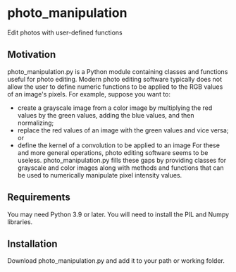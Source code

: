 # photo_manipulation
Edit photos with user-defined functions

## Motivation
photo_manipulation.py is a Python module containing classes and functions useful for photo editing.
Modern photo editing software typically does not allow the user to define numeric functions to be applied to the RGB values of an image's pixels.
For example, suppose you want to:
- create a grayscale image from a color image by multiplying the red values by the green values, adding the blue values, and then normalizing;
- replace the red values of an image with the green values and vice versa; or
- define the kernel of a convolution to be applied to an image
For these and more general operations, photo editing software seems to be useless.
photo_manipulation.py fills these gaps by providing classes for grayscale and color images along with methods and functions 
that can be used to numerically manipulate pixel intensity values.

## Requirements
You may need Python 3.9 or later.
You will need to install the PIL and Numpy libraries.

## Installation
Download photo_manipulation.py and add it to your path or working folder. 
